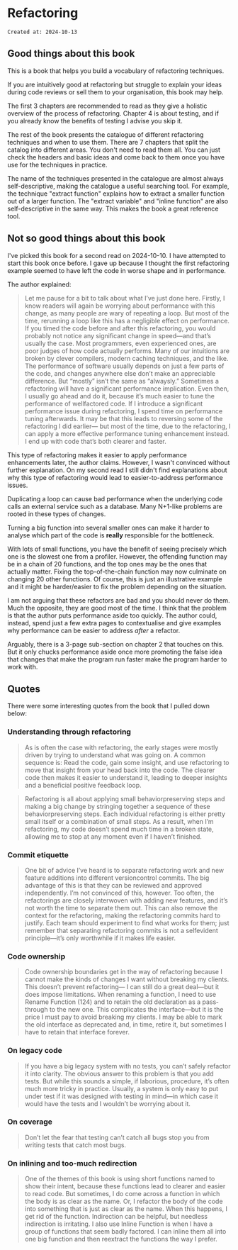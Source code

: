 # Refactoring

```
Created at: 2024-10-13
```

## Good things about this book

This is a book that helps you build a vocabulary of refactoring techniques.

If you are intuitively good at refactoring but struggle to explain your ideas
during code reviews or sell them to your organisation, this book may help.

The first 3 chapters are recommended to read as they give a holistic overview
of the process of refactoring. Chapter 4 is about testing, and if you already
know the benefits of testing I advise you skip it.

The rest of the book presents the catalogue of different refactoring techniques
and when to use them. There are 7 chapters that split the catalog into
different areas. You don't need to read them all. You can just check the
headers and basic ideas and come back to them once you have use for the
techniques in practice.

The name of the techniques presented in the catalogue are almost always
self-descriptive, making the catalogue a useful searching tool. For example,
the technique "extract function" explains how to extract a smaller function out
of a larger function. The "extract variable" and "inline function" are also
self-descriptive in the same way. This makes the book a great reference tool.

## Not so good things about this book

I've picked this book for a second read on 2024-10-10. I have attempted to
start this book once before. I gave up because I thought the first refactoring
example seemed to have left the code in worse shape and in performance.

The author explained:

> Let me pause for a bit to talk about what I’ve just done here. Firstly, I
> know readers will again be worrying about performance with this change, as
> many people are wary of repeating a loop. But most of the time, rerunning a
> loop like this has a negligible effect on performance.
> If you timed the code before and after this refactoring, you would probably
> not notice any significant change in speed—and that’s usually the case. Most
> programmers, even experienced ones, are poor judges of how code actually
> performs.
> Many of our intuitions are broken by clever compilers, modern caching
> techniques, and the like. The performance of software usually depends on just
> a few parts of the code, and changes anywhere else don’t make an appreciable
> difference. But “mostly” isn’t the same as “alwaysly.” Sometimes a
> refactoring will have a significant performance implication. Even then, I
> usually go ahead and do it, because it’s much easier to tune the performance
> of well­factored code. If I introduce a significant performance issue during
> refactoring, I spend time on performance tuning afterwards. It may be that
> this leads to reversing some of the refactoring I did earlier— but most of
> the time, due to the refactoring, I can apply a more effective performance­
> tuning enhancement instead. I end up with code that’s both clearer and
> faster.

This type of refactoring makes it easier to apply performance enhancements
later, the author claims. However, I wasn't convinced without further
explanation. On my second read I still didn't find explanations about why this
type of refactoring would lead to easier-to-address performance issues.

Duplicating a loop can cause bad performance when the underlying code calls
an external service such as a database. Many N+1-like problems are rooted in
these types of changes.

Turning a big function into several smaller ones can make it harder to analyse
which part of the code is **really** responsible for the bottleneck.

With lots of small functions, you have the benefit of seeing precisely which
one is the slowest one from a profiler. However, the offending function may be
in a chain of 20 functions, and the top ones may be the ones that actually
matter. Fixing the top-of-the-chain function may now culminate on changing 20
other functions. Of course, this is just an illustrative example and it might
be harder/easier to fix the problem depending on the situation.

I am not arguing that these refactors are bad and you should never do them.
Much the opposite, they are good most of the time. I think that the problem is
that the author puts performance aside too quickly. The author could, instead,
spend just a few extra pages to contextualise and give examples why performance
can be easier to address *after* a refactor.

Arguably, there is a 3-page sub-section on chapter 2 that touches on this. But
it only chucks performance aside once more promoting the false idea that
changes that make the program run faster make the program harder to work with.

## Quotes

There were some interesting quotes from the book that I pulled down below:

### Understanding through refactoring

> As is often the case with refactoring, the early stages were mostly driven by
> trying to understand what was going on. A common sequence is: Read the code,
> gain some insight, and use refactoring to move that insight from your head
> back into the code. The clearer code then makes it easier to understand it,
> leading to deeper insights and a beneficial positive feedback loop.

> Refactoring is all about applying small behavior­preserving steps and making
> a big change by stringing together a sequence of these behavior­preserving
> steps. Each individual refactoring is either pretty small itself or a
> combination of small steps. As a result, when I’m refactoring, my code
> doesn’t spend much time in a broken state, allowing me to stop at any moment
> even if I haven’t finished.

### Commit etiquette

> One bit of advice I’ve heard is to separate refactoring work and new feature
> additions into different version­control commits. The big advantage of this
> is that they can be reviewed and approved independently. I’m not convinced of
> this, however. Too often, the refactorings are closely interwoven with adding
> new features, and it’s not worth the time to separate them out. This can also
> remove the context for the refactoring, making the refactoring commits hard
> to justify. Each team should experiment to find what works for them; just
> remember that separating refactoring commits is not a self­evident
> principle—it’s only worthwhile if it makes life easier.

### Code ownership

> Code ownership boundaries get in the way of refactoring because I cannot make
> the kinds of changes I want without breaking my clients. This doesn’t prevent
> refactoring— I can still do a great deal—but it does impose limitations. When
> renaming a function, I need to use Rename Function (124) and to retain the
> old declaration as a pass­through to the new one. This complicates the
> interface—but it is the price I must pay to avoid breaking my clients. I may
> be able to mark the old interface as deprecated and, in time, retire it, but
> sometimes I have to retain that interface forever.

### On legacy code

> If you have a big legacy system with no tests, you can’t safely refactor it
> into clarity. The obvious answer to this problem is that you add tests. But
> while this sounds a simple, if laborious, procedure, it’s often much more
> tricky in practice. Usually, a system is only easy to put under test if it
> was designed with testing in mind—in which case it would have the tests and I
> wouldn’t be worrying about it.

### On coverage

> Don’t let the fear that testing can’t catch all bugs stop you from writing
> tests that catch most bugs.

### On inlining and too-much redirection

> One of the themes of this book is using short functions named to show their
> intent, because these functions lead to clearer and easier to read code. But
> sometimes, I do come across a function in which the body is as clear as the
> name. Or, I refactor the body of the code into something that is just as
> clear as the name. When this happens, I get rid of the function. Indirection
> can be helpful, but needless indirection is irritating. I also use Inline
> Function is when I have a group of functions that seem badly factored. I can
> inline them all into one big function and then reextract the functions the
> way I prefer.
